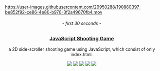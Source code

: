 https://user-images.githubusercontent.com/29950288/190880397-be852f92-ce86-4e80-b976-3f2a49670fb4.mov

<div align="center">
  <h6>- first 30 seconds -</h6>

  <a href="https://hibi221b.github.io/javascript-shooting-game"><h3>JavaScript Shooting Game</h3></a>
  <p>a 2D side-scroller shooting game using JavaScript, which consist of only index.html.</p>

  <a href="https://github.com/hibi221b/javascript-shooting-game/blob/main/LICENSE"><img src="https://img.shields.io/badge/license-MIT-informational"></a>
  <a href="https://www.w3.org/TR/gamepad/#remapping"><img src="https://img.shields.io/badge/standard%20controller-supported-brightgreen"></a>
  <img src="https://img.shields.io/badge/type-browser%20game-orange">
  <img src="https://img.shields.io/badge/design-responsive-ff69b4">
  <a href="https://hibi221b.github.io/javascript-shooting-game"><img src="https://img.shields.io/badge/site-github%20pages-yellow"></a>
</div>
